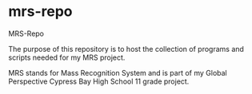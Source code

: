# mrs-repo
MRS-Repo

The purpose of this repository is to host the collection of programs and scripts needed for my MRS project.

MRS stands for Mass Recognition System and is part of my Global Perspective Cypress Bay High School 11 grade project.
